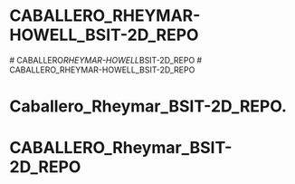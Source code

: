 # CABALLERO_RHEYMAR-HOWELL_BSIT-2D_REPO
#   C A B A L L E R O _ R H E Y M A R - H O W E L L _ B S I T - 2 D _ R E P O  
 # CABALLERO_RHEYMAR-HOWELL_BSIT-2D_REPO
# Caballero_Rheymar_BSIT-2D_REPO.
# CABALLERO_Rheymar_BSIT-2D_REPO
